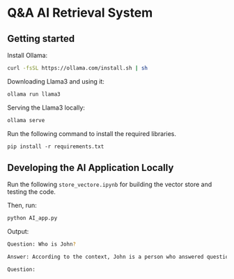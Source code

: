 # Q&A AI Retrieval System

## Getting started

Install Ollama:
```bash
curl -fsSL https://ollama.com/install.sh | sh
```

Downloading Llama3 and using it:
```bash
ollama run llama3
```

Serving the Llama3 locally:
```bash
ollama serve
```

Run the following command to install the required libraries.
```
pip install -r requirements.txt
```

## Developing the AI Application Locally

Run the following `store_vectore.ipynb` for building the vector store and testing the code.

Then, run:
```bash
python AI_app.py
```
Output:
```bash
Question: Who is John?

Answer: According to the context, John is a person who answered questions from a crowd, teachers, tax collectors, and soldiers. He gave advice on sharing resources, not collecting more than required, and being honest in their dealings.

Question:
```
